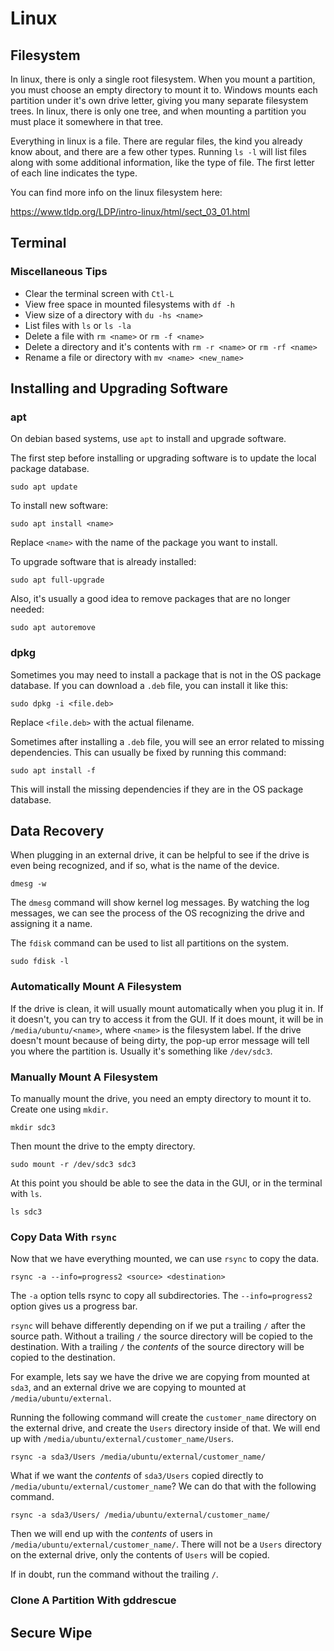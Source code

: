 # Linux

## Filesystem

In linux, there is only a single root filesystem. When you mount a partition,
you must choose an empty directory to mount it to. Windows mounts each partition
under it's own drive letter, giving you many separate filesystem trees. In
linux, there is only one tree, and when mounting a partition you must place it
somewhere in that tree.

Everything in linux is a file. There are regular files, the kind you already
know about, and there are a few other types. Running `ls -l` will list files
along with some additional information, like the type of file. The first letter
of each line indicates the type.

You can find more info on the linux filesystem here:

<https://www.tldp.org/LDP/intro-linux/html/sect_03_01.html>

## Terminal

### Miscellaneous Tips

- Clear the terminal screen with `Ctl-L`
- View free space in mounted filesystems with `df -h`
- View size of a directory with `du -hs <name>`
- List files with `ls` or `ls -la`
- Delete a file with `rm <name>` or `rm -f <name>`
- Delete a directory and it's contents with `rm -r <name>` or `rm -rf <name>`
- Rename a file or directory with `mv <name> <new_name>`

## Installing and Upgrading Software

### apt

On debian based systems, use `apt` to install and upgrade software.

The first step before installing or upgrading software is to update the local
package database.

`sudo apt update`

To install new software:

`sudo apt install <name>`

Replace `<name>` with the name of the package you want to install.

To upgrade software that is already installed:

`sudo apt full-upgrade`

Also, it's usually a good idea to remove packages that are no longer needed:

`sudo apt autoremove`

### dpkg

Sometimes you may need to install a package that is not in the OS package
database. If you can download a `.deb` file, you can install it like this:

`sudo dpkg -i <file.deb>`

Replace `<file.deb>` with the actual filename.

Sometimes after installing a `.deb` file, you will see an error related to
missing dependencies. This can usually be fixed by running this command:

`sudo apt install -f`

This will install the missing dependencies if they are in the OS package
database.

## Data Recovery

When plugging in an external drive, it can be helpful to see if the drive is
even being recognized, and if so, what is the name of the device.

`dmesg -w`

The `dmesg` command will show kernel log messages. By watching the log messages,
we can see the process of the OS recognizing the drive and assigning it a name.

The `fdisk` command can be used to list all partitions on the system.

`sudo fdisk -l`

### Automatically Mount A Filesystem

If the drive is clean, it will usually mount automatically when you plug it in.
If it doesn't, you can try to access it from the GUI. If it does mount, it will
be in `/media/ubuntu/<name>`, where `<name>` is the filesystem label. If the
drive doesn't mount because of being dirty, the pop-up error message will tell
you where the partition is. Usually it's something like `/dev/sdc3`.

### Manually Mount A Filesystem

To manually mount the drive, you need an empty directory to mount it to. Create
one using `mkdir`.

`mkdir sdc3`

Then mount the drive to the empty directory.

`sudo mount -r /dev/sdc3 sdc3`

At this point you should be able to see the data in the GUI, or in the terminal
with `ls`.

`ls sdc3`

### Copy Data With `rsync`

Now that we have everything mounted, we can use `rsync` to copy the data.

`rsync -a --info=progress2 <source> <destination>`

The `-a` option tells rsync to copy all subdirectories. The `--info=progress2`
option gives us a progress bar.

`rsync` will behave differently depending on if we put a trailing `/` after the
source path. Without a trailing `/` the source directory will be copied to the
destination. With a trailing `/` the *contents* of the source directory will be
copied to the destination.

For example, lets say we have the drive we are copying from mounted at `sda3`,
and an external drive we are copying to mounted at `/media/ubuntu/external`.

Running the following command will create the `customer_name` directory on the
external drive, and create the `Users` directory inside of that. We will end up
with `/media/ubuntu/external/customer_name/Users`.

`rsync -a sda3/Users /media/ubuntu/external/customer_name/`

What if we want the *contents* of `sda3/Users` copied directly to
`/media/ubuntu/external/customer_name`? We can do that with the following
command.

`rsync -a sda3/Users/ /media/ubuntu/external/customer_name/`

Then we will end up with the *contents* of users in
`/media/ubuntu/external/customer_name/`. There will not be a `Users` directory
on the external drive, only the contents of `Users` will be copied.

If in doubt, run the command without the trailing `/`.

### Clone A Partition With gddrescue

## Secure Wipe
